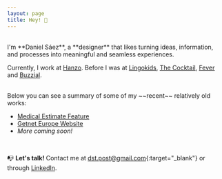 ```yaml
---
layout: page
title: Hey! 👋
---
```



<br>
I'm **Daniel Sáez**, a **designer** that likes turning ideas, information, and processes into meaningful and seamless experiences.


Currently, I work at [Hanzo](https://hanzo.es/). Before I was at [Lingokids](https://lingokids.com/), [The Cocktail](https://the-cocktail.com/en), [Fever](https://feverup.com/) and [Buzzial](https://buzzial.com/).

<br>
Below you can see a summary of some of my ~~recent~~ relatively old works:

- [Medical Estimate Feature](https://danielszt.github.io/projects/medical-estimates/)
- [Getnet Europe Website](https://danielszt.github.io/projects/getnet-europe/)
- *More coming soon!*

<br>

📭 **Let's talk!** Contact me at [dst.post@gmail.com](mailto:dst.post@gmail.com){:target="_blank"} or through [LinkedIn](https://www.linkedin.com/in/daniel-s%C3%A1ez-torregrosa/).


